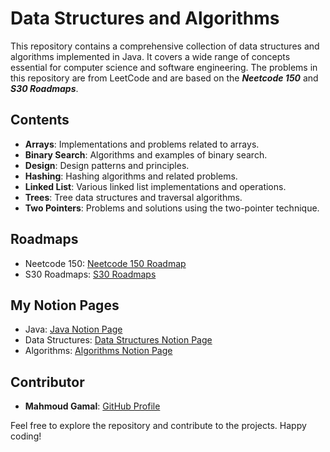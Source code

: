 # Data Structures and Algorithms

This repository contains a comprehensive collection of data structures and algorithms implemented in Java. It covers a wide range of concepts essential for computer science and software engineering.
The problems in this repository are from LeetCode and are based on the ***Neetcode 150*** and ***S30 Roadmaps***.

## Contents

- **Arrays**: Implementations and problems related to arrays.
- **Binary Search**: Algorithms and examples of binary search.
- **Design**: Design patterns and principles.
- **Hashing**: Hashing algorithms and related problems.
- **Linked List**: Various linked list implementations and operations.
- **Trees**: Tree data structures and traversal algorithms.
- **Two Pointers**: Problems and solutions using the two-pointer technique.

## Roadmaps

- Neetcode 150: [Neetcode 150 Roadmap](https://neetcode.io/roadmap)
- S30 Roadmaps: [S30 Roadmaps](https://docs.google.com/spreadsheets/u/0/d/1O_qwBKEESxXos-4auFjiU56RemuF2Fic--Mm7ABPvHA/htmlview)

## My Notion Pages
- Java: [Java Notion Page](https://walnut-crocus-562.notion.site/Java-4dfb0c26fa904f36b104a006d009c6af?pvs=4)
- Data Structures: [Data Structures Notion Page](https://walnut-crocus-562.notion.site/Data-Structures-a9df3164e6564c97a6277199a470125b?pvs=4)
- Algorithms: [Algorithms Notion Page](https://walnut-crocus-562.notion.site/Algorithms-12a6ce80c316800ea2ceca52df7be04d?pvs=4)

## Contributor

- **Mahmoud Gamal**: [GitHub Profile](https://github.com/MaHmoudHaBlaSs)

Feel free to explore the repository and contribute to the projects. Happy coding!
